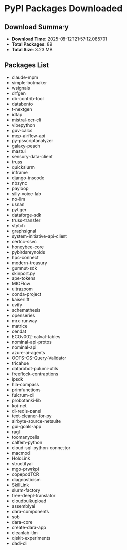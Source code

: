 # PyPI Packages Downloaded

## Download Summary
- **Download Time**: 2025-08-12T21:57:12.085701
- **Total Packages**: 89
- **Total Size**: 3.23 MB

## Packages List
- claude-mpm
- simple-botmaker
- wsignals
- drfgen
- db-contrib-tool
- databento
- t-nextgen
- idtap
- mistral-ocr-cli
- vibepython
- guv-calcs
- mcp-airflow-api
- py-psscriptanalyzer
- galaxy-peach
- mastui
- sensory-data-client
- truss
- quickslurm
- inframe
- django-inscode
- nbsync
- payloop
- silly-voice-lab
- no-llm
- usnan
- pytiger
- dataforge-sdk
- truss-transfer
- stytch
- graphsignal
- system-initiative-api-client
- certcc-ssvc
- honeybee-core
- pybirdsreynolds
- hpc-connect
- modern-treasury
- gumnut-sdk
- skinport.py
- ape-tokens
- MIOFlow
- ultrazoom
- conda-project
- kaiserlift
- uvify
- schemathesis
- openseries
- mrx-runway
- matrice
- cendat
- ECOv002-calval-tables
- nominal-api-protos
- nominal-api
- azure-ai-agents
- OOTS-CS-Query-Validator
- tricahue
- datarobot-pulumi-utils
- freeflock-contraptions
- ipsdk
- hla-compass
- primfunctions
- fulcrum-cli
- probotanki-lib
- koi-net
- dj-redis-panel
- text-cleaner-for-py
- airbyte-source-netsuite
- gui-goals-app
- ragl
- toomanycells
- calfem-python
- cloud-sql-python-connector
- macmod
- HoloLink
- structifyai
- mgo-prwrkpi
- copepodTCR
- diagnosticism
- SkillLink
- slurm-factory
- free-deepl-translator
- cloudbulkupload
- assemblyai
- dara-components
- sob
- dara-core
- create-dara-app
- cleanlab-tlm
- qiskit-experiments
- dadi-cli
